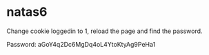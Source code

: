 # natas6

Change cookie loggedin to 1, reload the page and find the password.

Password: aGoY4q2Dc6MgDq4oL4YtoKtyAg9PeHa1